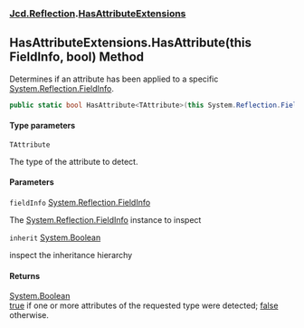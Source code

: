 ### [Jcd.Reflection](Jcd.Reflection.md 'Jcd.Reflection').[HasAttributeExtensions](HasAttributeExtensions.md 'Jcd.Reflection.HasAttributeExtensions')

## HasAttributeExtensions.HasAttribute<TAttribute>(this FieldInfo, bool) Method

Determines if an attribute has been applied to a specific [System.Reflection.FieldInfo](https://docs.microsoft.com/en-us/dotnet/api/System.Reflection.FieldInfo 'System.Reflection.FieldInfo').

```csharp
public static bool HasAttribute<TAttribute>(this System.Reflection.FieldInfo fieldInfo, bool inherit=false);
```
#### Type parameters

<a name='Jcd.Reflection.HasAttributeExtensions.HasAttribute_TAttribute_(thisSystem.Reflection.FieldInfo,bool).TAttribute'></a>

`TAttribute`

The type of the attribute to detect.
#### Parameters

<a name='Jcd.Reflection.HasAttributeExtensions.HasAttribute_TAttribute_(thisSystem.Reflection.FieldInfo,bool).fieldInfo'></a>

`fieldInfo` [System.Reflection.FieldInfo](https://docs.microsoft.com/en-us/dotnet/api/System.Reflection.FieldInfo 'System.Reflection.FieldInfo')

The [System.Reflection.FieldInfo](https://docs.microsoft.com/en-us/dotnet/api/System.Reflection.FieldInfo 'System.Reflection.FieldInfo') instance to inspect

<a name='Jcd.Reflection.HasAttributeExtensions.HasAttribute_TAttribute_(thisSystem.Reflection.FieldInfo,bool).inherit'></a>

`inherit` [System.Boolean](https://docs.microsoft.com/en-us/dotnet/api/System.Boolean 'System.Boolean')

inspect the inheritance hierarchy

#### Returns

[System.Boolean](https://docs.microsoft.com/en-us/dotnet/api/System.Boolean 'System.Boolean')  
[true](https://docs.microsoft.com/en-us/dotnet/csharp/language-reference/builtin-types/bool 'https://docs.microsoft.com/en-us/dotnet/csharp/language-reference/builtin-types/bool') if one or more attributes of the requested type were detected; [false](https://docs.microsoft.com/en-us/dotnet/csharp/language-reference/builtin-types/bool 'https://docs.microsoft.com/en-us/dotnet/csharp/language-reference/builtin-types/bool') otherwise.